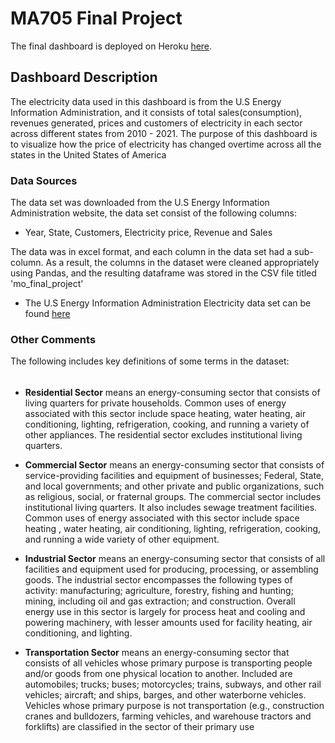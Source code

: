 # MA705 Final Project

The final dashboard is deployed on Heroku [here](https://electricity-dash.herokuapp.com/).

## Dashboard Description
The electricity data used in this dashboard is from the U.S Energy 
Information Administration, and it consists of total sales(consumption),
revenues generated, prices and customers of electricity in each 
sector across different states from 2010 - 2021.
The purpose of this dashboard is to visualize how the price of electricity has changed 
overtime across all the states in the United States of America

### Data Sources
The data set was downloaded from the U.S Energy
Information Administration website, the data set consist of the following columns:
- Year, State, Customers, Electricity price, Revenue and Sales

The data was in excel format, and each column in the data set had a sub-column. 
As a result, the columns in the dataset were cleaned appropriately using Pandas,
and the resulting dataframe was stored in the CSV file titled 'mo_final_project' 

- The U.S Energy Information Administration Electricity
data set can be found [here](https://www.eia.gov/electricity/data.php)

### Other Comments
The following includes key definitions of some terms in the dataset:
######
- **Residential Sector** means an energy-consuming sector that consists of living 
quarters for private households. Common uses of energy associated with this
sector include space heating, water heating, air conditioning, lighting, 
refrigeration, cooking, and running a variety of other appliances. 
The residential sector excludes institutional living quarters.

- **Commercial Sector** means an energy-consuming sector that consists of 
service-providing facilities and equipment of businesses; Federal, State,
and local governments; and other private and public organizations, such as religious, social, 
or fraternal groups. The commercial sector includes institutional living quarters. It also includes 
sewage treatment facilities. Common uses of energy associated with this sector include space heating
, water heating, air conditioning, lighting, refrigeration, cooking, and running a wide variety 
of other equipment.
- **Industrial Sector** means an energy-consuming sector that consists of all facilities and equipment 
used for producing, processing, or assembling goods. The industrial sector encompasses the 
following types of activity: manufacturing; agriculture, forestry, fishing and hunting; mining,
including oil and gas extraction; and construction. Overall energy use in this sector is largely 
for process heat and cooling and powering machinery, with lesser amounts used for facility heating, 
air conditioning, and lighting.
- **Transportation Sector** means an energy-consuming sector that consists of all vehicles 
whose primary purpose is transporting people and/or goods from one physical location to another. 
Included are automobiles; trucks; buses; motorcycles; trains, subways, and other rail vehicles; 
aircraft; and ships, barges, and other waterborne vehicles. Vehicles whose primary purpose is not 
transportation (e.g., construction cranes and bulldozers, farming vehicles, and warehouse tractors 
and forklifts) are classified in the sector of their primary use
